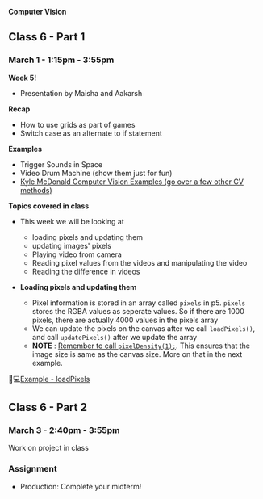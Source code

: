 **Computer Vision**

## Class 6 - Part 1
### March 1 - 1:15pm - 3:55pm

**Week 5!**
* Presentation by Maisha and Aakarsh 

**Recap**
* How to use grids as part of games
* Switch case as an alternate to if statement

**Examples**
* Trigger Sounds in Space 
* Video Drum Machine (show them just for fun)
* [Kyle McDonald Computer Vision Examples (go over a few other CV methods)](https://kylemcdonald.github.io/cv-examples/)

**Topics covered in class**

* This week we will be looking at 
  * loading pixels and updating them
  * updating images' pixels
  * Playing video from camera
  * Reading pixel values from the videos and manipulating the video
  * Reading the difference in videos
  
* **Loading pixels and updating them**
  * Pixel information is stored in an array called `pixels` in p5. `pixels` stores the RGBA values as seperate values. So if there are 1000 pixels, there are actually 4000 values in the pixels array 
  * We can update the pixels on the canvas after we call `loadPixels()`, and call `updatePixels()` after we update the array
  * **NOTE** : [Remember to call `pixelDensity(1);`](https://p5js.org/reference/#/p5/pixelDensity). This ensures that the image size is same as the canvas size. More on that in the next example.

🔴💻[Example - loadPixels](https://editor.p5js.org/itp42/sketches/R5QAQSSC4)

 ## Class 6 - Part 2
### March 3 - 2:40pm - 3:55pm
Work on project in class
 
### Assignment
* Production:
  Complete your midterm!

